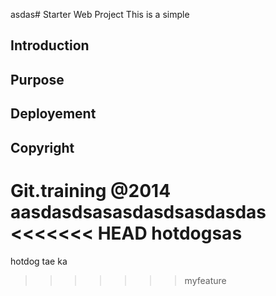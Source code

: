 asdas# Starter Web Project
This is a simple
## Introduction
## Purpose
## Deployement
## Copyright
Git.training @2014
aasdasdsasasdasdsasdasdas
<<<<<<< HEAD
hotdogsas
=======
hotdog 
tae ka
>>>>>>> myfeature
